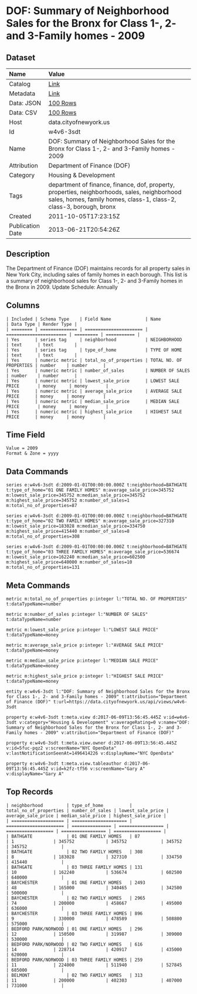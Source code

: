 # DOF: Summary of Neighborhood Sales for the Bronx for Class 1-, 2- and 3-Family homes - 2009

## Dataset

| Name | Value |
| :--- | :---- |
| Catalog | [Link](https://catalog.data.gov/dataset/dof-summary-of-neighborhood-sales-for-the-bronx-for-class-1-2-and-3-family-homes-2009-11c00) |
| Metadata | [Link](https://data.cityofnewyork.us/api/views/w4v6-3sdt) |
| Data: JSON | [100 Rows](https://data.cityofnewyork.us/api/views/w4v6-3sdt/rows.json?max_rows=100) |
| Data: CSV | [100 Rows](https://data.cityofnewyork.us/api/views/w4v6-3sdt/rows.csv?max_rows=100) |
| Host | data.cityofnewyork.us |
| Id | w4v6-3sdt |
| Name | DOF: Summary of Neighborhood Sales for the Bronx for Class 1-, 2- and 3-Family homes - 2009 |
| Attribution | Department of Finance (DOF) |
| Category | Housing & Development |
| Tags | department of finance, finance, dof, property, properties, neighborhoods, sales, neighborhood sales, homes, family homes, class-1, class-2, class-3, borough, bronx |
| Created | 2011-10-05T17:23:15Z |
| Publication Date | 2013-06-21T20:54:26Z |

## Description

The Department of Finance (DOF) maintains records for all property sales in New York City, including sales of family homes in each borough. This list is a summary of neighborhood sales for Class 1-, 2- and 3-Family homes in the Bronx in 2009.
Update Schedule: Annually

## Columns

```ls
| Included | Schema Type    | Field Name             | Name                    | Data Type | Render Type |
| ======== | ============== | ====================== | ======================= | ========= | =========== |
| Yes      | series tag     | neighborhood           | NEIGHBORHOOD            | text      | text        |
| Yes      | series tag     | type_of_home           | TYPE OF HOME            | text      | text        |
| Yes      | numeric metric | total_no_of_properties | TOTAL NO. OF PROPERTIES | number    | number      |
| Yes      | numeric metric | number_of_sales        | NUMBER OF SALES         | number    | number      |
| Yes      | numeric metric | lowest_sale_price      | LOWEST SALE PRICE       | money     | money       |
| Yes      | numeric metric | average_sale_price     | AVERAGE SALE PRICE      | money     | money       |
| Yes      | numeric metric | median_sale_price      | MEDIAN SALE PRICE       | money     | money       |
| Yes      | numeric metric | highest_sale_price     | HIGHEST SALE PRICE      | money     | money       |
```

## Time Field

```ls
Value = 2009
Format & Zone = yyyy
```

## Data Commands

```ls
series e:w4v6-3sdt d:2009-01-01T00:00:00.000Z t:neighborhood=BATHGATE t:type_of_home="01 ONE FAMILY HOMES" m:average_sale_price=345752 m:lowest_sale_price=345752 m:median_sale_price=345752 m:highest_sale_price=345752 m:number_of_sales=1 m:total_no_of_properties=87

series e:w4v6-3sdt d:2009-01-01T00:00:00.000Z t:neighborhood=BATHGATE t:type_of_home="02 TWO FAMILY HOMES" m:average_sale_price=327310 m:lowest_sale_price=183028 m:median_sale_price=334750 m:highest_sale_price=415440 m:number_of_sales=8 m:total_no_of_properties=308

series e:w4v6-3sdt d:2009-01-01T00:00:00.000Z t:neighborhood=BATHGATE t:type_of_home="03 THREE FAMILY HOMES" m:average_sale_price=536674 m:lowest_sale_price=162240 m:median_sale_price=602500 m:highest_sale_price=640000 m:number_of_sales=10 m:total_no_of_properties=131
```

## Meta Commands

```ls
metric m:total_no_of_properties p:integer l:"TOTAL NO. OF PROPERTIES" t:dataTypeName=number

metric m:number_of_sales p:integer l:"NUMBER OF SALES" t:dataTypeName=number

metric m:lowest_sale_price p:integer l:"LOWEST SALE PRICE" t:dataTypeName=money

metric m:average_sale_price p:integer l:"AVERAGE SALE PRICE" t:dataTypeName=money

metric m:median_sale_price p:integer l:"MEDIAN SALE PRICE" t:dataTypeName=money

metric m:highest_sale_price p:integer l:"HIGHEST SALE PRICE" t:dataTypeName=money

entity e:w4v6-3sdt l:"DOF: Summary of Neighborhood Sales for the Bronx for Class 1-, 2- and 3-Family homes - 2009" t:attribution="Department of Finance (DOF)" t:url=https://data.cityofnewyork.us/api/views/w4v6-3sdt

property e:w4v6-3sdt t:meta.view d:2017-06-09T13:56:45.445Z v:id=w4v6-3sdt v:category="Housing & Development" v:averageRating=0 v:name="DOF: Summary of Neighborhood Sales for the Bronx for Class 1-, 2- and 3-Family homes - 2009" v:attribution="Department of Finance (DOF)"

property e:w4v6-3sdt t:meta.view.owner d:2017-06-09T13:56:45.445Z v:id=5fuc-pqz2 v:screenName="NYC OpenData" v:lastNotificationSeenAt=1496414226 v:displayName="NYC OpenData"

property e:w4v6-3sdt t:meta.view.tableauthor d:2017-06-09T13:56:45.445Z v:id=k2fz-tf56 v:screenName="Gary A" v:displayName="Gary A"
```

## Top Records

```ls
| neighborhood         | type_of_home          | total_no_of_properties | number_of_sales | lowest_sale_price | average_sale_price | median_sale_price | highest_sale_price | 
| ==================== | ===================== | ====================== | =============== | ================= | ================== | ================= | ================== | 
| BATHGATE             | 01 ONE FAMILY HOMES   | 87                     | 1               | 345752            | 345752             | 345752            | 345752             | 
| BATHGATE             | 02 TWO FAMILY HOMES   | 308                    | 8               | 183028            | 327310             | 334750            | 415440             | 
| BATHGATE             | 03 THREE FAMILY HOMES | 131                    | 10              | 162240            | 536674             | 602500            | 640000             | 
| BAYCHESTER           | 01 ONE FAMILY HOMES   | 2493                   | 48              | 165000            | 340465             | 342500            | 500000             | 
| BAYCHESTER           | 02 TWO FAMILY HOMES   | 2965                   | 74              | 200000            | 458667             | 495000            | 636000             | 
| BAYCHESTER           | 03 THREE FAMILY HOMES | 896                    | 9               | 330000            | 478589             | 508800            | 575000             | 
| BEDFORD PARK/NORWOOD | 01 ONE FAMILY HOMES   | 296                    | 12              | 150500            | 319987             | 309000            | 530000             | 
| BEDFORD PARK/NORWOOD | 02 TWO FAMILY HOMES   | 616                    | 14              | 228714            | 420917             | 435000            | 620000             | 
| BEDFORD PARK/NORWOOD | 03 THREE FAMILY HOMES | 259                    | 11              | 224000            | 511940             | 527845            | 685000             | 
| BELMONT              | 02 TWO FAMILY HOMES   | 313                    | 11              | 200000            | 402303             | 407000            | 731000             | 
```